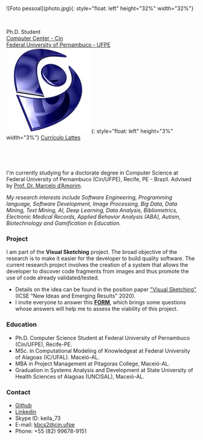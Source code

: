 <p>&nbsp;</p>
![Foto pessoal](photo.jpg){: style="float: left" height="32%" width="32%"}

<p>&nbsp;</p>

Ph.D. Student    
[Computer Center - Cin](https://www3.cin.ufpe.br/br/)    
[Federal University of Pernambuco - UFPE](https://www.ufpe.br/)    
![lattes](lattes.jpeg){: style="float: left" height="3%" width="3%"} [Currículo Lattes](http://lattes.cnpq.br/4794576859225227/) 

<p>&nbsp;</p>
<p>&nbsp;</p>

I'm currently studying for a doctorate degree in Computer Science at Federal University of Pernambuco (Cin/UFPE), Recife, PE - Brazil. Advised by [Prof. Dr. Marcelo d’Amorim](https://cin.ufpe.br/~damorim/).

*My research interests include Software Engineering, Programming language, Software Development, Image Processing, Big Data, Data Mining, Text Mining, AI, Deep Learning, Data Analysis, Bibliometrics, Electronic Medical Records, Applied Behavior Analysis (ABA), Autism, Biotechnology and Gamification in Education.*

### Project
I am part of the **Visual Sketching** project.
The broad objective of the research is to make it easier for the developer to build quality software. The current research project involves the creation of a system that allows the developer to discover code fragments from images and thus promote the use of code already validated/tested.

* Details on the idea can be found in the position paper ["Visual Sketching"](https://www.cin.ufpe.br/~damorim/publications/damorim-etal-icsenier2020.pdf) (ICSE "New Ideas and Emerging Results" 2020).
* I invite everyone to answer this [**FORM**]( https://forms.gle/hiyCjMmEjFp7pq1v7), which brings some questions whose answers will help me to assess the viability of this project.

### Education
* Ph.D. Computer Science Student at Federal University of Pernambuco (Cin/UFPE), Recife-PE.
* MSc. in Computational Modeling of Knowledgeat at Federal University of Alagoas (IC/UFAL). Maceió-AL.
* MBA in Project Management at Pitagoras College, Maceió-AL.
* Graduation in Systems Analysis and Development at State University of Health Sciences of Alagoas (UNCISAL), Maceió-AL.

### Contact
- [Github](https://github.com/keilabcs/)
- [Linkedin](https://www.linkedin.com/in/keila-barbosa-484ab7192/)
- Skype ID: keila_73
- E-mail: kbcs2@cin.ufpe
- Phone: +55 (82) 99678-9151


